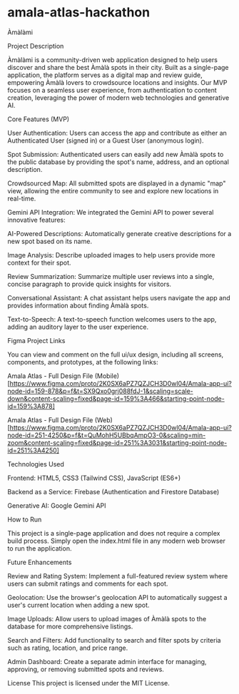 # amala-atlas-hackathon


Àmàlàmi

Project Description

Àmàlàmi is a community-driven web application designed to help users discover and share the best Àmàlà spots in their city. Built as a single-page application, the platform serves as a digital map and review guide, empowering Àmàlà lovers to crowdsource locations and insights. Our MVP focuses on a seamless user experience, from authentication to content creation, leveraging the power of modern web technologies and generative AI.

Core Features (MVP)

User Authentication: Users can access the app and contribute as either an Authenticated User (signed in) or a Guest User (anonymous login).

Spot Submission: Authenticated users can easily add new Àmàlà spots to the public database by providing the spot's name, address, and an optional description.

Crowdsourced Map: All submitted spots are displayed in a dynamic "map" view, allowing the entire community to see and explore new locations in real-time.

Gemini API Integration: We integrated the Gemini API to power several innovative features:

AI-Powered Descriptions: Automatically generate creative descriptions for a new spot based on its name.

Image Analysis: Describe uploaded images to help users provide more context for their spot.

Review Summarization: Summarize multiple user reviews into a single, concise paragraph to provide quick insights for visitors.

Conversational Assistant: A chat assistant helps users navigate the app and provides information about finding Àmàlà spots.

Text-to-Speech: A text-to-speech function welcomes users to the app, adding an auditory layer to the user experience.

Figma Project Links

You can view and comment on the full ui/ux design, including all screens, components, and prototypes, at the following links:

Amala Atlas - Full Design File (Mobile) [https://www.figma.com/proto/2K0SX6aPZ7QZJCH3D0wl04/Amala-app-ui?node-id=159-878&p=f&t=SX9Qxo0grj088fdJ-1&scaling=scale-down&content-scaling=fixed&page-id=159%3A466&starting-point-node-id=159%3A878]

Amala Atlas - Full Design File (Web) [https://www.figma.com/proto/2K0SX6aPZ7QZJCH3D0wl04/Amala-app-ui?node-id=251-4250&p=f&t=QuMohH5UBbqAmpO3-0&scaling=min-zoom&content-scaling=fixed&page-id=251%3A3031&starting-point-node-id=251%3A4250]


Technologies Used

Frontend: HTML5, CSS3 (Tailwind CSS), JavaScript (ES6+)

Backend as a Service: Firebase (Authentication and Firestore Database)

Generative AI: Google Gemini API

How to Run

This project is a single-page application and does not require a complex build process. Simply open the index.html file in any modern web browser to run the application.

Future Enhancements

Review and Rating System: Implement a full-featured review system where users can submit ratings and comments for each spot.

Geolocation: Use the browser's geolocation API to automatically suggest a user's current location when adding a new spot.

Image Uploads: Allow users to upload images of Àmàlà spots to the database for more comprehensive listings.

Search and Filters: Add functionality to search and filter spots by criteria such as rating, location, and price range.

Admin Dashboard: Create a separate admin interface for managing, approving, or removing submitted spots and reviews.


License
This project is licensed under the MIT License.

